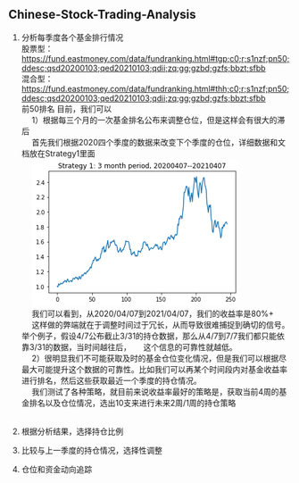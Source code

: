 ## Chinese-Stock-Trading-Analysis

1. 分析每季度各个基金排行情况 <br>
股票型：<br>
https://fund.eastmoney.com/data/fundranking.html#tgp;c0;r;s1nzf;pn50;ddesc;qsd20200103;qed20210103;qdii;zq;gg;gzbd;gzfs;bbzt;sfbb <br>
混合型：<br>
https://fund.eastmoney.com/data/fundranking.html#thh;c0;r;s1nzf;pn50;ddesc;qsd20200103;qed20210103;qdii;zq;gg;gzbd;gzfs;bbzt;sfbb <br>
前50排名
目前，我们可以 <br>
&emsp; 1）根据每三个月的一次基金排名公布来调整仓位，但是这样会有很大的滞后 <br>
&emsp; 首先我们根据2020四个季度的数据来改变下个季度的仓位，详细数据和文档放在Strategy1里面 <br>
&emsp; ![alt text](https://github.com/LZhang12345/Chinese-Stock-Trading-Analysis/blob/main/Strategy1/Strategy%201-%203%20month%20period%2C%2020200407--20210407.png) <br>
&emsp; 我们可以看到，从2020/04/07到2021/04/07，我们的收益率是80%+ <br>
&emsp; 这样做的弊端就在于调整时间过于冗长，从而导致很难捕捉到确切的信号。举个例子，假设4/7公布截止3/31的持仓数据，那么从4/7到7/7我们都只能依靠3/31的数据，当时间越往后，
&emsp; 这个信息的可靠性就越低。<br>
&emsp; 2）很明显我们不可能获取及时的基金仓位变化情况，但是我们可以根据尽最大可能提升这个数据的可靠性。比如我们可以再某个时间段内对基金收益率进行排名，然后这些获取最近一个季度的持仓情况。<br>
&emsp; 我们测试了各种策略，就目前来说收益率最好的策略是，获取当前4周的基金排名以及仓位情况，选出10支来进行未来2周/1周的持仓策略 <br>
&emsp;

2. 根据分析结果，选择持仓比例

3. 比较与上一季度的持仓情况，选择性调整

4. 仓位和资金动向追踪
